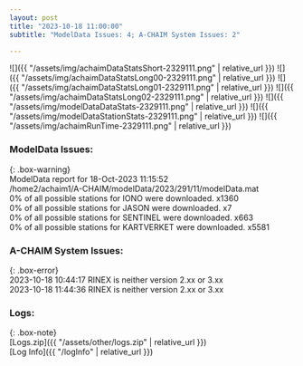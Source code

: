```yaml
---
layout: post
title: "2023-10-18 11:00:00"
subtitle: "ModelData Issues: 4; A-CHAIM System Issues: 2"

---
```


![]({{ "/assets/img/achaimDataStatsShort-2329111.png" | relative_url }})
![]({{ "/assets/img/achaimDataStatsLong00-2329111.png" | relative_url }})
![]({{ "/assets/img/achaimDataStatsLong01-2329111.png" | relative_url }})
![]({{ "/assets/img/achaimDataStatsLong02-2329111.png" | relative_url }})
![]({{ "/assets/img/modelDataDataStats-2329111.png" | relative_url }})
![]({{ "/assets/img/modelDataStationStats-2329111.png" | relative_url }})
![]({{ "/assets/img/achaimRunTime-2329111.png" | relative_url }})


### ModelData Issues:  
  
{: .box-warning}  
 ModelData report for 18-Oct-2023 11:15:52   
 /home2/achaim1/A-CHAIM/modelData/2023/291/11/modelData.mat   
 0% of all possible stations for IONO were downloaded. x1360   
 0% of all possible stations for JASON were downloaded. x7   
 0% of all possible stations for SENTINEL were downloaded. x663   
 0% of all possible stations for KARTVERKET were downloaded. x5581   
  
### A-CHAIM System Issues:  
  
{: .box-error}  
2023-10-18 10:44:17 RINEX is neither version 2.xx or 3.xx  
2023-10-18 11:44:36 RINEX is neither version 2.xx or 3.xx  

### Logs:  
  
{: .box-note}  
[Logs.zip]({{ "/assets/other/logs.zip" | relative_url }})  
[Log Info]({{ "/logInfo" | relative_url }})  
